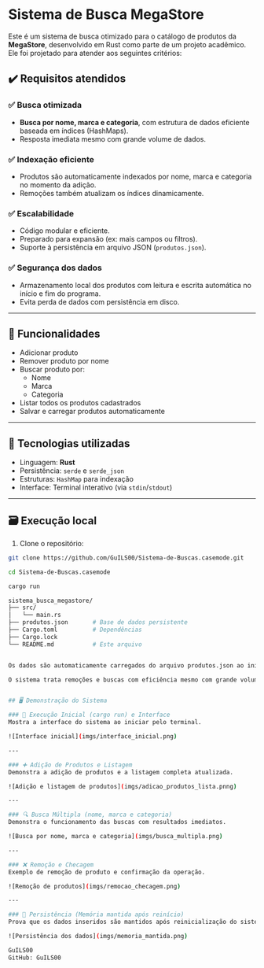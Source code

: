 # Sistema de Busca MegaStore

Este é um sistema de busca otimizado para o catálogo de produtos da **MegaStore**, desenvolvido em Rust como parte de um projeto acadêmico. Ele foi projetado para atender aos seguintes critérios:

## ✔️ Requisitos atendidos

### ✅ Busca otimizada
- **Busca por nome, marca e categoria**, com estrutura de dados eficiente baseada em índices (HashMaps).
- Resposta imediata mesmo com grande volume de dados.

### ✅ Indexação eficiente
- Produtos são automaticamente indexados por nome, marca e categoria no momento da adição.
- Remoções também atualizam os índices dinamicamente.

### ✅ Escalabilidade
- Código modular e eficiente.
- Preparado para expansão (ex: mais campos ou filtros).
- Suporte à persistência em arquivo JSON (`produtos.json`).

### ✅ Segurança dos dados
- Armazenamento local dos produtos com leitura e escrita automática no início e fim do programa.
- Evita perda de dados com persistência em disco.

---

## 🚀 Funcionalidades

- Adicionar produto
- Remover produto por nome
- Buscar produto por:
  - Nome
  - Marca
  - Categoria
- Listar todos os produtos cadastrados
- Salvar e carregar produtos automaticamente

---

## 🧠 Tecnologias utilizadas

- Linguagem: **Rust**
- Persistência: `serde` e `serde_json`
- Estruturas: `HashMap` para indexação
- Interface: Terminal interativo (via `stdin`/`stdout`)

---

## 🗃️ Execução local

1. Clone o repositório:

```bash
git clone https://github.com/GuILS00/Sistema-de-Buscas.casemode.git

cd Sistema-de-Buscas.casemode

cargo run

sistema_busca_megastore/
├── src/
│   └── main.rs
├── produtos.json       # Base de dados persistente
├── Cargo.toml          # Dependências
├── Cargo.lock
└── README.md           # Este arquivo


Os dados são automaticamente carregados do arquivo produtos.json ao iniciar e salvos ao sair.

O sistema trata remoções e buscas com eficiência mesmo com grande volume de produtos.


## 🖥️ Demonstração do Sistema

### 📌 Execução Inicial (cargo run) e Interface
Mostra a interface do sistema ao iniciar pelo terminal.

![Interface inicial](imgs/interface_inicial.png)

---

### ➕ Adição de Produtos e Listagem
Demonstra a adição de produtos e a listagem completa atualizada.

![Adição e listagem de produtos](imgs/adicao_produtos_lista.pnng)

---

### 🔍 Busca Múltipla (nome, marca e categoria)
Demonstra o funcionamento das buscas com resultados imediatos.

![Busca por nome, marca e categoria](imgs/busca_multipla.png)

---

### ❌ Remoção e Checagem
Exemplo de remoção de produto e confirmação da operação.

![Remoção de produtos](imgs/remocao_checagem.png)

---

### 💾 Persistência (Memória mantida após reinício)
Prova que os dados inseridos são mantidos após reinicialização do sistema.

![Persistência dos dados](imgs/memoria_mantida.png)

GuILS00
GitHub: GuILS00